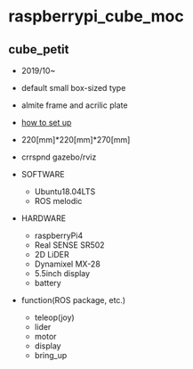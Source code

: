 # raspberrypi_cube_moc

## cube_petit

* 2019/10~
* default small box-sized type
* almite frame and acrilic plate
* [how to set up](./README.md)
* 220[mm]*220[mm]*270[mm]
* crrspnd gazebo/rviz

* SOFTWARE
    * Ubuntu18.04LTS
    * ROS melodic

* HARDWARE
    * raspberryPi4
    * Real SENSE SR502
    * 2D LiDER
    * Dynamixel MX-28
    * 5.5inch display
    * battery

* function(ROS package, etc.)
    * teleop(joy)
    * lider
    * motor
    * display
    * bring_up